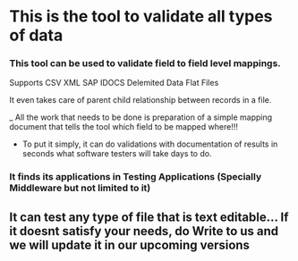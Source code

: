 # This is the tool to validate all types of data

### This tool can be used to validate field to field level mappings.
Supports 
CSV
XML
SAP IDOCS
Delemited Data
Flat Files

It even takes care of parent child relationship between records in a file.

_ All the work that needs to be done is preparation of a simple mapping document that tells the tool which field to be mapped where!!!

* To put it simply, it can do validations with documentation of results in seconds what software testers will take days to do.

### It finds its applications in Testing Applications (Specially Middleware but not limited to it)
## It can test any type of file that is text editable... If it doesnt satisfy your needs, do Write to us and we will update it in our upcoming versions
